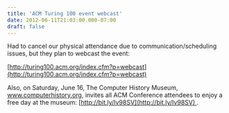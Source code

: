 ```yaml
---
title: 'ACM Turing 100 event webcast'
date: 2012-06-11T21:03:00.000-07:00
draft: false
---
```


Had to cancel our physical attendance due to communication/scheduling issues, but they plan to webcast the event:  
  
[http://turing100.acm.org/index.cfm?p=webcast](http://turing100.acm.org/index.cfm?p=webcast)  
  
Also, on Saturday, June 16, The Computer History Museum, www.computerhistory.org, invites all ACM Conference attendees to enjoy a free day at the museum: [http://bit.ly/Iv98SV](http://bit.ly/Iv98SV) .